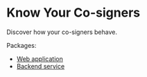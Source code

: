 # Know Your Co-signers

Discover how your co-signers behave.

Packages:

- [Web application](./packages/know-your-cosigners-web)
- [Backend service](./packages/know-your-cosigners-service)
